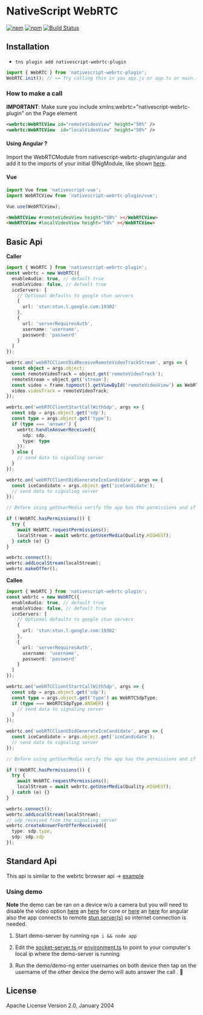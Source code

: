 # NativeScript WebRTC

[![npm](https://img.shields.io/npm/v/nativescript-webrtc-plugin.svg)](https://www.npmjs.com/package/nativescript-webrtc-plugin)
[![npm](https://img.shields.io/npm/dt/nativescript-webrtc-plugin.svg?label=npm%20downloads)](https://www.npmjs.com/package/nativescript-webrtc-plugin)
[![Build Status](https://travis-ci.org/triniwiz/nativescript-webrtc.svg?branch=master)](https://travis-ci.org/triniwiz/nativescript-webrtc)

## Installation

- `tns plugin add nativescript-webrtc-plugin`

```typescript
import { WebRTC } from 'nativescript-webrtc-plugin';
WebRTC.init(); // <= Try calling this in you app.js or app.ts or main.ts
```

### How to make a call


**IMPORTANT**: Make sure you include xmlns:webrtc="nativescript-webrtc-plugin" on the Page element

```xml
<webrtc:WebRTCView id="remoteVideoView" height="50%" />
<webrtc:WebRTCView  id="localVideoView" height="50%" />
```


#### Using Angular ? 


Import the WebRTCModule from nativescript-webrtc-plugin/angular and add it to the imports of your initial @NgModule, like shown [here](https://github.com/triniwiz/nativescript-webrtc/blob/master/demo-ng/app/app.module.ts#L23).


#### Vue
```js
import Vue from 'nativescript-vue';
import WebRTCView from 'nativescript-webrtc-plugin/vue';

Vue.use(WebRTCView);

```


```html
<WebRTCView #remoteVideoView height="50%" ></WebRTCView>
<WebRTCView #localVideoView height="50%" ></WebRTCView>
```

## Basic Api

**Caller**

```typescript
import { WebRTC } from 'nativescript-webrtc-plugin';
const webrtc = new WebRTC({
  enableAudio: true, // default true
  enableVideo: false, // default true
  iceServers: [
    // Optional defaults to google stun servers
    {
      url: 'stun:stun.l.google.com:19302'
    },
    {
      url: 'serverRequiresAuth',
      username: 'username',
      password: 'password'
    }
  ]
});

webrtc.on('webRTCClientDidReceiveRemoteVideoTrackStream', args => {
  const object = args.object;
  const remoteVideoTrack = object.get('remoteVideoTrack');
  remoteStream = object.get('stream');
  const video = frame.topmost().getViewById('remoteVideoView') as WebRTCView;
  video.videoTrack = remoteVideoTrack;
});

webrtc.on('webRTCClientStartCallWithSdp', args => {
  const sdp = args.object.get('sdp');
  const type = args.object.get('type');
  if (type === 'answer') {
    webrtc.handleAnswerReceived({
      sdp: sdp,
      type: type
    });
  } else {
    // send data to signaling server
  }
});

webrtc.on('webRTCClientDidGenerateIceCandidate', args => {
  const iceCandidate = args.object.get('iceCandidate');
  // send data to signaling server
});

// Before using getUserMedia verify the app has the permissions and if not try requesting them

if (!WebRTC.hasPermissions()) {
  try {
    await WebRTC.requestPermissions();
    localStream = await webrtc.getUserMedia(Quality.HIGHEST);
  } catch (e) {}
}

webrtc.connect();
webrtc.addLocalStream(localStream);
webrtc.makeOffer();
```

**Callee**

```typescript
import { WebRTC } from 'nativescript-webrtc-plugin';
const webrtc = new WebRTC({
  enableAudio: true, // default true
  enableVideo: false, // default true
  iceServers: [
    // Optional defaults to google stun servers
    {
      url: 'stun:stun.l.google.com:19302'
    },
    {
      url: 'serverRequiresAuth',
      username: 'username',
      password: 'password'
    }
  ]
});

webrtc.on('webRTCClientStartCallWithSdp', args => {
  const sdp = args.object.get('sdp');
  const type = args.object.get('type') as WebRTCSdpType;
  if (type === WebRTCSdpType.ANSWER) {
    // send data to signaling server
  }
});

webrtc.on('webRTCClientDidGenerateIceCandidate', args => {
  const iceCandidate = args.object.get('iceCandidate');
  // send data to signaling server
});

// Before using getUserMedia verify the app has the permissions and if not try requesting them

if (!WebRTC.hasPermissions()) {
  try {
    await WebRTC.requestPermissions();
    localStream = await webrtc.getUserMedia(Quality.HIGHEST);
  } catch (e) {}
}

webrtc.connect();
webrtc.addLocalStream(localStream);
// sdp received from the signaling server
webrtc.createAnswerForOfferReceived({
  type: sdp.type,
  sdp: sdp.sdp
});
```



## Standard Api
This api is similar to the webrtc browser api -> [example](demo/app/standard/standard-vm.ts)


### Using demo

**Note** the demo can be ran on a device w/o a camera but you will need to disable the video option [here](https://github.com/triniwiz/nativescript-webrtc/blob/master/demo/app/call-view-model.ts#L50) an [here](https://github.com/triniwiz/nativescript-webrtc/blob/master/demo/app/call-view-model.ts#L129) for core or [here](https://github.com/triniwiz/nativescript-webrtc/blob/master/demo-ng/app/call.service.ts#L155) an [here](https://github.com/triniwiz/nativescript-webrtc/blob/master/demo-ng/app/call.service.ts#L89) for angular  also the app connects to remote [stun server(s)](https://www.3cx.com/pbx/what-is-a-stun-server/) so internet connection is needed.


1. Start demo-server by running `npm i && node app`

2. Edit the [socket-server.ts ](https://github.com/triniwiz/nativescript-webrtc/blob/master/demo/app/socket-server.ts#L8) or [environment.ts](https://github.com/triniwiz/nativescript-webrtc/blob/master/demo-ng/app/environment.ts#L1) to point to your computer's local ip where the demo-server is running

3. Run the demo/demo-ng enter usernames on both device then tap on the username of the other device the demo will auto answer the call . 🙂


## License

Apache License Version 2.0, January 2004
